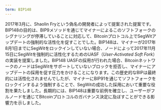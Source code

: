 ```yaml
---
term: BIP148
---
```


2017年3月に、Shaolin Fryという偽名の開発者によって提案された提案です。BIP148の目的は、BIP9メソッドを通じてマイナーによるこのソフトフォークのシグナリングが停滞していることに対応して、Bitcoinプロトコル上でSegWitアップデートの強制的な活性化を促すことでした。BIP148は、マイナーが2017年8月1日までにSegWitをロックインしていない場合、ノードによって2017年11月15日にSegWitを強制的に活性化するためのUASF（*User-Activated Soft Fork*）の実装を提案しました。BIP148 UASFの採用が行われた場合、BitcoinネットワークのノードはSegWitをサポートしていないブロックを拒否し、マイナーにアップデートの採用を促す圧力をかけることになります。この歴史的なBIPは最終的には活性化されませんでしたが、マイナーにBIP91を通じてソフトフォークをロックインするよう強制することで、SegWitの成功した採用において重要な役割を果たしました。長期的には、BIP148は重要な前例を確立し、ユーザーがフルノードを通じてBitcoinプロトコルのガバナンス決定に及ぼすことができる影響力を示しました。